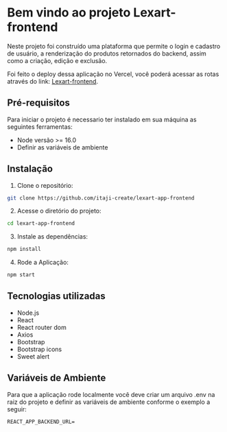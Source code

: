 # Bem vindo ao projeto Lexart-frontend

Neste projeto foi construído uma plataforma que permite o login e cadastro de usuário, a renderização do produtos retornados do backend, assim como a criação, edição e exclusão.

Foi feito o deploy dessa aplicação no Vercel, você poderá acessar as rotas através do link: [Lexart-frontend](https://lexart-app-frontend.vercel.app).

## Pré-requisitos

Para iniciar o projeto é necessario ter instalado em sua máquina as seguintes ferramentas:

- Node versão >= 16.0
- Definir as variáveis de ambiente

## Instalação

1. Clone o repositório:
```bash
git clone https://github.com/itaji-create/lexart-app-frontend
```

2. Acesse o diretório do projeto:
```bash 
cd lexart-app-frontend
```
3. Instale as dependências:
```bash
npm install
```
4. Rode a Aplicação:
```bash
npm start
```

## Tecnologias utilizadas

- Node.js
- React
- React router dom
- Axios
- Bootstrap
- Bootstrap icons
- Sweet alert

## Variáveis de Ambiente

Para que a aplicação rode localmente você deve criar um arquivo .env na raiz do projeto e definir as variáveis de ambiente conforme o exemplo a seguir:

````
REACT_APP_BACKEND_URL=
````
